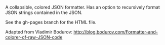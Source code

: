 A collapsible, colored JSON formatter. Has an option to recursively format JSON strings contained in the JSON.

See the gh-pages branch for the HTML file.

Adapted from Vladimir Bodurov:
http://blog.bodurov.com/Formatter-and-colorer-of-raw-JSON-code

